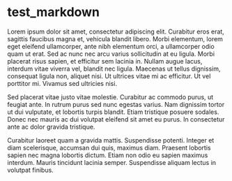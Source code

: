 # test_markdown

Lorem ipsum dolor sit amet, consectetur adipiscing elit. Curabitur eros erat, sagittis faucibus magna et, vehicula blandit libero. Morbi elementum, lorem eget eleifend ullamcorper, ante nibh elementum orci, a ullamcorper odio quam ut erat. Sed ac nunc nec arcu varius sollicitudin at eu ligula. Morbi placerat risus sapien, et efficitur sem lacinia in. Nullam augue lacus, interdum vitae viverra vel, blandit nec ligula. Maecenas ut tellus dignissim, consequat ligula non, aliquet nisi. Ut ultrices vitae mi ac efficitur. Ut vel porttitor mi. Vivamus sed ultricies nisi.

Sed placerat vitae justo vitae molestie. Curabitur ac commodo purus, ut feugiat ante. In rutrum purus sed nunc egestas varius. Nam dignissim tortor ut dui vulputate, et lobortis turpis blandit. Etiam tristique posuere sodales. Donec nec mauris ac dui volutpat eleifend sit amet eu purus. In consectetur ante ac dolor gravida tristique.

Curabitur laoreet quam a gravida mattis. Suspendisse potenti. Integer et diam scelerisque, accumsan dui quis, maximus diam. Praesent lobortis sapien nec magna lobortis dictum. Etiam non odio eu sapien maximus interdum. Mauris tincidunt lacinia semper. Suspendisse aliquam lectus in volutpat finibus.
